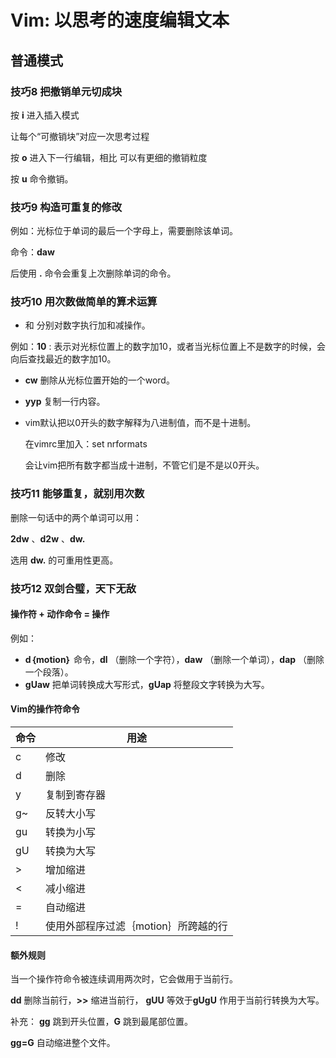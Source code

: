 # Vim: 以思考的速度编辑文本

## 普通模式

### 技巧8 把撤销单元切成块

按 **i** 进入插入模式

让每个“可撤销块”对应一次思考过程

按 **<ESC>o** 进入下一行编辑，相比 **<CR>** 可以有更细的撤销粒度

按 **u** 命令撤销。

### 技巧9 构造可重复的修改

例如：光标位于单词的最后一个字母上，需要删除该单词。

命令：**daw**

后使用 **.** 命令会重复上次删除单词的命令。

### 技巧10 用次数做简单的算术运算

+ **<C-a>** 和 **<C-x>** 分别对数字执行加和减操作。

例如：**10<C-a>**  : 表示对光标位置上的数字加10，或者当光标位置上不是数字的时候，会向后查找最近的数字加10。

+ **cw** 删除从光标位置开始的一个word。

+ **yyp** 复制一行内容。

+ vim默认把以0开头的数字解释为八进制值，而不是十进制。

  在vimrc里加入：set nrformats

  会让vim把所有数字都当成十进制，不管它们是不是以0开头。

### 技巧11 能够重复，就别用次数

删除一句话中的两个单词可以用：

**2dw** 、**d2w** 、**dw.**

选用 **dw.** 的可重用性更高。

### 技巧12 双剑合璧，天下无敌

#### 操作符 + 动作命令 = 操作

例如：

- **d｛motion｝** 命令，**dl** （删除一个字符），**daw** （删除一个单词），**dap** （删除一个段落）。
- **gUaw** 把单词转换成大写形式，**gUap** 将整段文字转换为大写。

#### Vim的操作符命令

| 命令 | 用途                                 |
| ---- | ------------------------------------ |
| c    | 修改                                 |
| d    | 删除                                 |
| y    | 复制到寄存器                         |
| g~   | 反转大小写                           |
| gu   | 转换为小写                           |
| gU   | 转换为大写                           |
| >    | 增加缩进                             |
| <    | 减小缩进                             |
| =    | 自动缩进                             |
| !    | 使用外部程序过滤｛motion｝所跨越的行 |

#### 额外规则

当一个操作符命令被连续调用两次时，它会做用于当前行。

**dd** 删除当前行，**>>** 缩进当前行， **gUU** 等效于**gUgU** 作用于当前行转换为大写。



补充： **gg** 跳到开头位置，**G** 跳到最尾部位置。

**gg=G** 自动缩进整个文件。